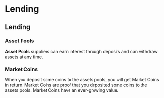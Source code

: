 # Lending

## Lending

### Asset Pools

**Asset Pools** suppliers can earn interest through deposits and can withdraw assets at any time.

### Market Coins

When you deposit some coins to the assets pools, you will get Market Coins in return. Market Coins are proof that you deposited some coins to the assets pools. Market Coins have an ever-growing value.
